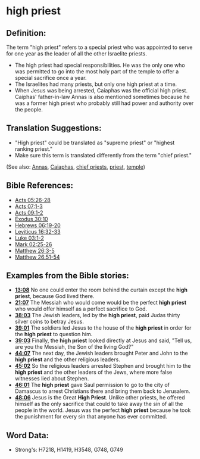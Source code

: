 # high priest #

## Definition: ##

The term "high priest" refers to a special priest who was appointed to serve for one year as the leader of all the other Israelite priests. 

* The high priest had special responsibilities. He was the only one who was permitted to go into the most holy part of the temple to offer a special sacrifice once a year.
* The Israelites had many priests, but only one high priest at a time.
* When Jesus was being arrested, Caiaphas was the official high priest. Caiphas' father-in-law Annas is also mentioned sometimes because he was a former high priest who probably still had power and authority over the people.

## Translation Suggestions: ##

* "High priest" could be translated as "supreme priest" or "highest ranking priest."
* Make sure this term is translated differently from the term "chief priest."

(See also: [Annas](../names/annas.md), [Caiaphas](../names/caiaphas.md), [chief priests](../other/chiefpriests.md), [priest](../kt/priest.md), [temple](../kt/temple.md))

## Bible References: ##

* [Acts 05:26-28](rc://en/tn/help/act/05/26)
* [Acts 07:1-3](rc://en/tn/help/act/07/01)
* [Acts 09:1-2](rc://en/tn/help/act/09/01)
* [Exodus 30:10](rc://en/tn/help/exo/30/10)
* [Hebrews 06:19-20](rc://en/tn/help/heb/06/19)
* [Leviticus 16:32-33](rc://en/tn/help/lev/16/32)
* [Luke 03:1-2](rc://en/tn/help/luk/03/01)
* [Mark 02:25-26](rc://en/tn/help/mrk/02/25)
* [Matthew 26:3-5](rc://en/tn/help/mat/26/03)
* [Matthew 26:51-54](rc://en/tn/help/mat/26/51)

## Examples from the Bible stories: ##

* __[13:08](rc://en/tn/help/obs/13/08)__ No one could enter the room behind the curtain except the __high priest__, because God lived there.
* __[21:07](rc://en/tn/help/obs/21/07)__ The Messiah who would come would be the perfect __high priest__  who would offer himself as a perfect sacrifice to God.
* __[38:03](rc://en/tn/help/obs/38/03)__ The Jewish leaders, led by the __high priest__, paid Judas thirty silver coins to betray Jesus.
* __[39:01](rc://en/tn/help/obs/39/01)__ The soldiers led Jesus to the house of the __high priest__  in order for the __high priest__  to question him.
* __[39:03](rc://en/tn/help/obs/39/03)__ Finally, the __high priest__  looked directly at Jesus and said, "Tell us, are you the Messiah, the Son of the living God?"
* __[44:07](rc://en/tn/help/obs/44/07)__ The next day, the Jewish leaders brought Peter and John to the __high priest__  and the other religious leaders.
* __[45:02](rc://en/tn/help/obs/45/02)__ So the religious leaders arrested Stephen and brought him to the __high priest__  and the other leaders of the Jews, where more false witnesses lied about Stephen.
* __[46:01](rc://en/tn/help/obs/46/01)__ The __high priest__  gave Saul permission to go to the city of Damascus to arrest Christians there and bring them back to Jerusalem.
* __[48:06](rc://en/tn/help/obs/48/06)__ Jesus is the Great __High Priest__. Unlike other priests, he offered himself as the only sacrifice that could to take away the sin of all the people in the world. Jesus was the perfect __high priest__  because he took the punishment for every sin that anyone has ever committed.

## Word Data: ##

* Strong's: H7218, H1419, H3548, G748, G749
